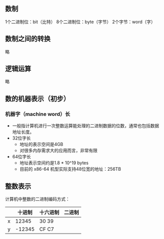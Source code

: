 ## 数制

1个二进制位：bit（比特）
8个二进制位：byte（字节）
2个字节：word（字）

## 数制之间的转换

略

## 逻辑运算

略

## 数的机器表示（初步）

### 机器字（machine word）长

* 一般指计算机进行一次整数运算能处理的二进制数据的位数，通常也包括数据地址长度。
* 32位字长
	* 地址的表示空间是4GB
	* 对很多内存需求大的应用而言，非常有限
* 64位字长
	* 地址表示空间约是1.8 * 10^19 bytes
	* 目前的 x86-64 机型实际支持48位宽的地址：256TB

## 整数表示

计算机中整数的二进制编码方式：

|     | 十进制 | 十六进制 | 二进制 |
| --- | ------ | -------- | ------ |
| x   | 12345  | 30 39    |        |
| y   | -12345 | CF C7         |        |

